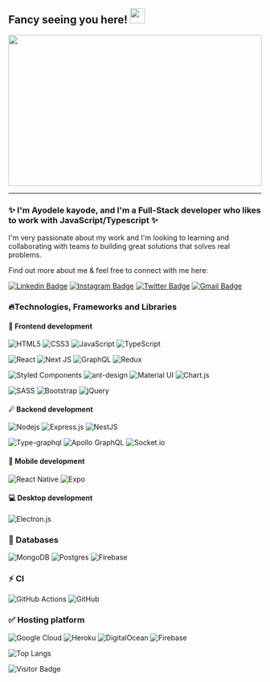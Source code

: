 ## Fancy seeing you here! <img src="https://raw.githubusercontent.com/ayorich/ayorich/master/wave.gif" width="30px" height="30px">

<a href="#"><img src="https://raw.githubusercontent.com/ayorich/ayorich/master/remotecode.gif" width="100%" height="300" ></a>

---

### ✨ I'm Ayodele kayode, and I'm a Full-Stack developer who likes to work with JavaScript/Typescript ✨

I'm very passionate about my work and I'm looking to learning and collaborating with teams to building great solutions that solves real problems.

Find out more about me & feel free to connect with me here:

[![Linkedin Badge](https://img.shields.io/badge/linkedin%20-%230077B5.svg?style=for-the-badge&logo=Linkedin&logoColor=white&link=https://www.linkedin.com/in/ayo-emma/)](https://www.linkedin.com/in/ayo-emma/)
[![Instagram Badge](https://img.shields.io/badge/ay0rich%20-%23E4405F.svg?style=for-the-badge&logo=instagram&logoColor=white&link=https://www.instagram.com/ay0rich/)](https://www.instagram.com/ay0rich/)
[![Twitter Badge](https://img.shields.io/badge/Hayo_man%20-%231DA1F2.svg?style=for-the-badge&logo=Twitter&logoColor=white&link=https://twitter.com/Hayo_man)](https://twitter.com/Hayo_man)
[![Gmail Badge](https://img.shields.io/badge/-kayodele17@gmail.com-c14438?style=for-the-badge&logo=Gmail&logoColor=white&link=mailto:kayodele17@gmail.com)](mailto:kayodele17@gmail.com)

### 🔥Technologies, Frameworks and Libraries

#### 🚀 Frontend development

![HTML5](https://img.shields.io/badge/-HTML5-E34F26?style=flat-square&logo=html5&logoColor=white)
![CSS3](https://img.shields.io/badge/-CSS3-1572B6?style=flat-square&logo=css3)
![JavaScript](https://img.shields.io/badge/-JavaScript-black?style=flat-square&logo=javascript)
![TypeScript](https://img.shields.io/badge/typescript%20-%23007ACC.svg?&style=flat-square&logo=typescript&logoColor=white)

![React](https://img.shields.io/badge/-React-black?style=flat-square&logo=react)
![Next JS](https://img.shields.io/badge/Next-black?style=flat-square&logo=next.js&logoColor=white)
![GraphQL](https://img.shields.io/badge/-GraphQL-E10098?style=flat-square&logo=graphql)
![Redux](https://img.shields.io/badge/redux%20-%23593d88.svg?&style=flat-square&logo=redux&logoColor=white)

![Styled Components](https://img.shields.io/badge/styled--components-DB7093?style=flat-square&logo=styled-components&logoColor=white)
![ant-design](https://img.shields.io/badge/-Ant%20Design-%230170FE?&style=flat-square&logo=ant-design&logoColor=white)
![Material UI](https://img.shields.io/badge/material%20ui%20-%230081CB.svg?&style=flat-square&logo=material-ui&logoColor=white)
![Chart.js](https://img.shields.io/badge/chart.js-F5788D.svg?style=flat-square&logo=chart.js&logoColor=white)

![SASS](https://img.shields.io/badge/SASS-hotpink.svg?style=flat-square&logo=SASS&logoColor=white)
![Bootstrap](https://img.shields.io/badge/-Bootstrap-563D7C?style=flat-square&logo=bootstrap)
![jQuery](https://img.shields.io/badge/jquery%20-%230769AD.svg?&style=flat-square&logo=jquery&logoColor=white)

#### ☄ Backend development

![Nodejs](https://img.shields.io/badge/-Nodejs-black?style=flat-square&logo=Node.js)
![Express.js](https://img.shields.io/badge/express.js%20-%23404d59.svg?&style=flat-square)
![NestJS](https://img.shields.io/badge/nestjs%20-%23E0234E.svg?&style=flat-square&logo=nestjs&logoColor=white)

![Type-graphql](https://img.shields.io/badge/-TypeGraphQL-%23C04392?&style=flat-square)
![Apollo GraphQL](https://img.shields.io/badge/-Apollo%20GraphQL-311C87?style=flat-square&logo=apollo-graphql)
![Socket.io](https://img.shields.io/badge/Socket.io-black?style=flat-square&logo=socket.io&badgeColor=010101)

<!-- ![Python](https://img.shields.io/badge/-Python-black?style=flat-square&logo=Python) -->

#### 📱 Mobile development

![React Native](https://img.shields.io/badge/react_native%20-%2320232a.svg?&style=flat-square&logo=react&logoColor=%2361DAFB)
![Expo](https://img.shields.io/badge/expo-1C1E24?style=flat-square&logo=expo&logoColor=#D04A37)

#### 💻 Desktop development

![Electron.js](https://img.shields.io/badge/Electron-191970?style=flat-square&logo=Electron&logoColor=white)

### 🔐 Databases

![MongoDB](https://img.shields.io/badge/MongoDB-%234ea94b.svg?&style=flat-square&logo=mongodb&logoColor=white)
![Postgres](https://img.shields.io/badge/postgres-%23316192.svg?style=flat-square&logo=postgresql&logoColor=white)
![Firebase](https://img.shields.io/badge/Firebase-039BE5?style=flat-square&logo=Firebase&logoColor=white)

### ⚡ CI

![GitHub Actions](https://img.shields.io/badge/github%20actions%20-%232671E5.svg?&style=for-the-badge&logo=github%20actions&logoColor=white)
![GitHub](https://img.shields.io/badge/github%20-%23121011.svg?&style=flat-square&logo=github&logoColor=white)

### ✅ Hosting platform

![Google Cloud](https://img.shields.io/badge/Google%20Cloud%20-%234285F4.svg?&style=flat-square&logo=google-cloud&logoColor=white)
![Heroku](https://img.shields.io/badge/heroku%20-%23430098.svg?&style=flat-square&logo=heroku&logoColor=white)
![DigitalOcean](https://img.shields.io/badge/DigitalOcean-%230167ff.svg?&style=flat-square&logo=digitalOcean&logoColor=white)
![Firebase](https://img.shields.io/badge/firebase%20-%23039BE5.svg?&style=flat-square&logo=firebase)

<!-- ### Design

![Figma](https://img.shields.io/badge/figma%20-%23F24E1E.svg?&style=flat-square&logo=figma&logoColor=white) -->

<!-- ### 🌟 Version Control

![Git](https://img.shields.io/badge/git%20-%23F05033.svg?&style=flat-square&logo=git&logoColor=white) -->

<!--
![Github Stats](https://github-readme-stats.vercel.app/api?username=ayorich&count_private=true&show_icons=true&hide=contribs&include_all_commits=true) -->

<!-- ![Github Stats](https://github-readme-stats.vercel.app/api?username=ayorich&count_private=true&show_icons=true&include_all_commits=true) -->

![Top Langs](https://github-readme-stats.vercel.app/api/top-langs/?username=ayorich&hide=TeX&layout=compact)

![Visitor Badge](https://visitor-badge.laobi.icu/badge?page_id=ayorich.ayorich)
